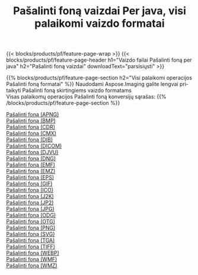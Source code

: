 ﻿---
title: Pašalinti foną vaizdai Per java, visi palaikomi vaizdo formatai 
weight: 3920
url: /lt/java/remove-background 
lang: lt
langdirlevel: 2
locales: zh-hans,ja,it,ru,de,es,fr,nl,id,lt,pl,pt,vi,tr,ko,zh-hant,ar,hi,th,sv,cs,uk,he
description: Naudodami Aspose.Imaging galite lengvai sukurti Pašalinti foną vaizdus per java
---

{{< blocks/products/pf/feature-page-wrap >}}
{{< blocks/products/pf/feature-page-header h1="Vaizdo failai Pašalinti foną per java" h2="Pašalinti foną vaizdai" downloadText="parsisiųsti" >}}


{{% blocks/products/pf/feature-page-section  h2="Visi palaikomi operacijos Pašalinti foną formatai" %}}
Naudodami Aspose.Imaging galite lengvai pritaikyti Pašalinti foną skirtingiems vaizdo formatams
<br/>
Visas palaikomų operacijos Pašalinti foną konversijų sąrašas:
{{% /blocks/products/pf/feature-page-section %}}
<div class="container-fluid productfamilypage bg-gray">
    <div class="convertypes bg-gray agp-content section">
        <div class="container">
		<div class="row other-converters">
		    <div class='col-md-2 other-converter remove-lp remove-rp'><a href="/imaging/lt/java/remove-background/apng" >Pašalinti foną (APNG)</a></div><div class='col-md-2 other-converter remove-lp remove-rp'><a href="/imaging/lt/java/remove-background/bmp" >Pašalinti foną (BMP)</a></div><div class='col-md-2 other-converter remove-lp remove-rp'><a href="/imaging/lt/java/remove-background/cdr" >Pašalinti foną (CDR)</a></div><div class='col-md-2 other-converter remove-lp remove-rp'><a href="/imaging/lt/java/remove-background/cmx" >Pašalinti foną (CMX)</a></div><div class='col-md-2 other-converter remove-lp remove-rp'><a href="/imaging/lt/java/remove-background/dib" >Pašalinti foną (DIB)</a></div><div class='col-md-2 other-converter remove-lp remove-rp'><a href="/imaging/lt/java/remove-background/dicom" >Pašalinti foną (DICOM)</a></div><div class='col-md-2 other-converter remove-lp remove-rp'><a href="/imaging/lt/java/remove-background/djvu" >Pašalinti foną (DJVU)</a></div><div class='col-md-2 other-converter remove-lp remove-rp'><a href="/imaging/lt/java/remove-background/dng" >Pašalinti foną (DNG)</a></div><div class='col-md-2 other-converter remove-lp remove-rp'><a href="/imaging/lt/java/remove-background/emf" >Pašalinti foną (EMF)</a></div><div class='col-md-2 other-converter remove-lp remove-rp'><a href="/imaging/lt/java/remove-background/emz" >Pašalinti foną (EMZ)</a></div><div class='col-md-2 other-converter remove-lp remove-rp'><a href="/imaging/lt/java/remove-background/eps" >Pašalinti foną (EPS)</a></div><div class='col-md-2 other-converter remove-lp remove-rp'><a href="/imaging/lt/java/remove-background/gif" >Pašalinti foną (GIF)</a></div><div class='col-md-2 other-converter remove-lp remove-rp'><a href="/imaging/lt/java/remove-background/ico" >Pašalinti foną (ICO)</a></div><div class='col-md-2 other-converter remove-lp remove-rp'><a href="/imaging/lt/java/remove-background/j2k" >Pašalinti foną (J2K)</a></div><div class='col-md-2 other-converter remove-lp remove-rp'><a href="/imaging/lt/java/remove-background/jp2" >Pašalinti foną (JP2)</a></div><div class='col-md-2 other-converter remove-lp remove-rp'><a href="/imaging/lt/java/remove-background/jpg" >Pašalinti foną (JPG)</a></div><div class='col-md-2 other-converter remove-lp remove-rp'><a href="/imaging/lt/java/remove-background/odg" >Pašalinti foną (ODG)</a></div><div class='col-md-2 other-converter remove-lp remove-rp'><a href="/imaging/lt/java/remove-background/otg" >Pašalinti foną (OTG)</a></div><div class='col-md-2 other-converter remove-lp remove-rp'><a href="/imaging/lt/java/remove-background/png" >Pašalinti foną (PNG)</a></div><div class='col-md-2 other-converter remove-lp remove-rp'><a href="/imaging/lt/java/remove-background/svg" >Pašalinti foną (SVG)</a></div><div class='col-md-2 other-converter remove-lp remove-rp'><a href="/imaging/lt/java/remove-background/tga" >Pašalinti foną (TGA)</a></div><div class='col-md-2 other-converter remove-lp remove-rp'><a href="/imaging/lt/java/remove-background/tiff" >Pašalinti foną (TIFF)</a></div><div class='col-md-2 other-converter remove-lp remove-rp'><a href="/imaging/lt/java/remove-background/webp" >Pašalinti foną (WEBP)</a></div><div class='col-md-2 other-converter remove-lp remove-rp'><a href="/imaging/lt/java/remove-background/wmf" >Pašalinti foną (WMF)</a></div><div class='col-md-2 other-converter remove-lp remove-rp'><a href="/imaging/lt/java/remove-background/wmz" >Pašalinti foną (WMZ)</a></div>
                </div>
        </div>
    </div>
</div>
<br/>
